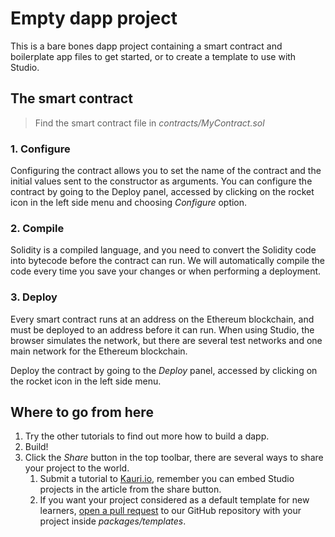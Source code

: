 # Empty dapp project

This is a bare bones dapp project containing a smart contract and boilerplate app files to get started, or to create a template to use with Studio.

## The smart contract

> Find the smart contract file in _contracts/MyContract.sol_

### 1. Configure

Configuring the contract allows you to set the name of the contract and the initial values sent to the constructor as arguments.  You can configure the contract by going to the Deploy panel, accessed by clicking on the rocket icon in the left side menu and choosing _Configure_ option.

### 2. Compile

Solidity is a compiled language, and you need to convert the Solidity code into bytecode before the contract can run. We will automatically compile the code every time you save your changes or when performing a deployment.  

### 3. Deploy

Every smart contract runs at an address on the Ethereum blockchain, and must be deployed to an address before it can run. When using Studio, the browser simulates the network, but there are several test networks and one main network for the Ethereum blockchain.

Deploy the contract by going to the _Deploy_ panel, accessed by clicking on the rocket icon in the left side menu.

## Where to go from here

1.  Try the other tutorials to find out more how to build a dapp.
2.  Build!
3.  Click the _Share_ button in the top toolbar, there are several ways to share your project to the world.
    1.  Submit a tutorial to [Kauri.io](https://kauri.io/write-article), remember you can embed Studio projects in the article from the share button.
    2.  If you want your project considered as a default template for new learners, [open a pull request](https://github.com/SuperblocksHQ/ethereum-studio/pulls) to our GitHub repository with your project inside _packages/templates_.

